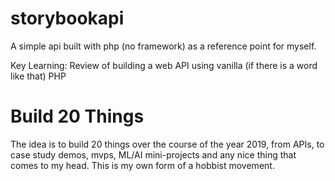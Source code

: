 # storybookapi
A simple api built with php (no framework) as a reference point for myself.

Key Learning: Review of building a web API using vanilla (if there is a word like that) PHP

# Build 20 Things
The idea is to build 20 things over the course of the year 2019, from APIs,  to case study demos, mvps, ML/AI mini-projects and any nice thing that comes to my head. This is my own form of a hobbist movement.
